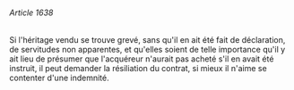 ###### Article 1638

Si l'héritage vendu se trouve grevé, sans qu'il en ait été fait de déclaration, de servitudes non apparentes, et qu'elles soient de telle importance qu'il y ait lieu de présumer que l'acquéreur n'aurait pas acheté s'il en avait été instruit, il peut demander la résiliation du contrat, si mieux il n'aime se contenter d'une indemnité.

